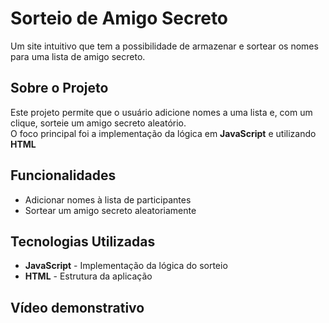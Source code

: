 # Sorteio de Amigo Secreto

Um site intuitivo que tem a possibilidade de armazenar e sortear os nomes para uma lista de amigo secreto.



##  Sobre o Projeto

Este projeto permite que o usuário adicione nomes a uma lista e, com um clique, sorteie um amigo secreto aleatório.  
O foco principal foi a implementação da lógica em **JavaScript** e utilizando **HTML**



##  Funcionalidades

-  Adicionar nomes à lista de participantes  
-  Sortear um amigo secreto aleatoriamente  



## Tecnologias Utilizadas

- **JavaScript** - Implementação da lógica do sorteio  
- **HTML** - Estrutura da aplicação  

## Vídeo demonstrativo
